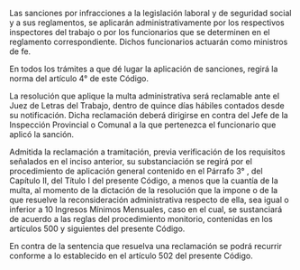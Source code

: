 Las sanciones por infracciones a la legislación laboral y de seguridad social y a sus reglamentos, se aplicarán administrativamente por los respectivos inspectores del trabajo o por los funcionarios que se determinen en el reglamento correspondiente. Dichos funcionarios actuarán como ministros de fe.

En todos los trámites a que dé lugar la aplicación de sanciones, regirá la norma del artículo 4° de este Código.

La resolución que aplique la multa administrativa será reclamable ante el Juez de Letras del Trabajo, dentro de quince días hábiles contados desde su notificación. Dicha reclamación deberá dirigirse en contra del Jefe de la Inspección Provincial o Comunal a la que pertenezca el funcionario que aplicó la sanción.

Admitida la reclamación a tramitación, previa verificación de los requisitos señalados en el inciso anterior, su substanciación se regirá por el procedimiento de aplicación general contenido en el Párrafo 3° , del Capítulo II, del Título I del presente Código, a menos que la cuantía de la multa, al momento de la dictación de la resolución que la impone o de la que resuelve la reconsideración administrativa respecto de ella, sea igual o inferior a 10 Ingresos Mínimos Mensuales, caso en el cual, se sustanciará de acuerdo a las reglas del procedimiento monitorio, contenidas en los artículos 500 y siguientes del presente Código.

En contra de la sentencia que resuelva una reclamación se podrá recurrir conforme a lo establecido en el artículo 502 del presente Código.